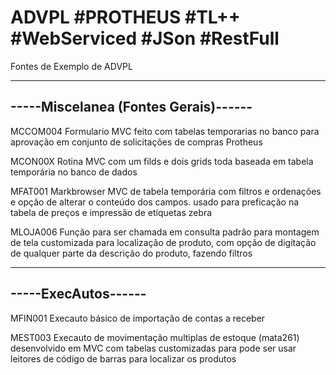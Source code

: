 # ADVPL #PROTHEUS #TL++ #WebServiced #JSon #RestFull
Fontes de Exemplo de ADVPL

-------------------------------------
-----Miscelanea (Fontes Gerais)------
-------------------------------------

MCCOM004
Formulario MVC feito com tabelas temporarias no banco para aprovação em conjunto de solicitações de compras Protheus


MCON00X
Rotina MVC com um filds e dois grids toda baseada em tabela temporária no banco de dados

MFAT001
Markbrowser MVC de tabela temporária com filtros e ordenações e opção de alterar o conteúdo dos campos. usado para preficação na tabela de preços e impressão de etiquetas zebra

MLOJA006
Função para ser chamada em consulta padrão para montagem de tela customizada para localização de produto, com opção de digitação de qualquer parte da descrição do produto, fazendo filtros


--------------------
-----ExecAutos------
--------------------
MFIN001
Execauto básico de importação de contas a receber

MEST003
Execauto de movimentação multiplas de estoque (mata261) desenvolvido em MVC com tabelas customizadas para pode ser usar leitores de código de barras para localizar os produtos